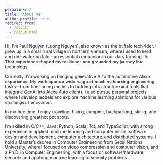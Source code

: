 ```yaml
---
permalink: /
title: "About me"
author_profile: true
redirect_from: 
  - /about/
  - /about.html
---
```


Hi, I'm Paul Nguyen (Luong Nguyen), also known as the buffalo tech rider. I grew up in a small rural village in northern Vietnam, where I used to herd and ride water buffalo—an essential companion in our daily farming life. That experience shaped my resilience and grounded my journey into technology.

Currently, I’m working on bringing generative AI to the automotive Alexa experience. My work spans a wide range of machine learning engineering tasks—from fine-tuning models to building infrastructure and tools that integrate GenAI into Alexa Auto clients. I also pursue personal projects where I develop models and explore machine learning solutions for various challenges I encounter.

In my free time, I enjoy traveling, hiking, camping, backpacking, skiing, and discovering great hot pot spots.

I’m skilled in C/C++, Java, Python, Scala, Tcl, and TypeScript, with strong experience in applied machine learning and computer vision, software design and development, computer architecture, and distributed systems. I hold a Master’s degree in Computer Engineering from Seoul National University, where I focused on video compression and computer vision, and a Ph.D. in Computer Engineering, with a focus on software/hardware security and applying machine learning to security problems.
